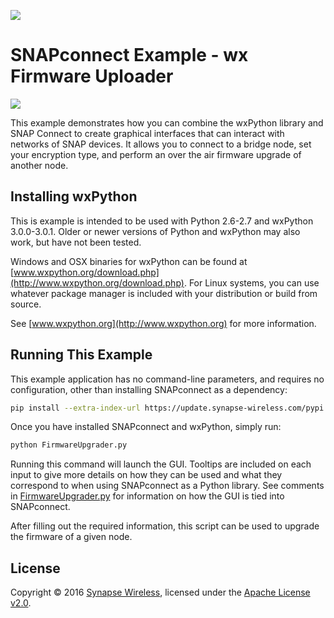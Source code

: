 [![](https://cloud.githubusercontent.com/assets/1317406/12406044/32cd9916-be0f-11e5-9b18-1547f284f878.png)](http://www.synapse-wireless.com/)

# SNAPconnect Example - wx Firmware Uploader


![](https://cloud.githubusercontent.com/assets/1317406/14359686/3ccffc6e-fcb8-11e5-81d2-0824b9eebe21.gif)

This example demonstrates how you can combine the wxPython library and SNAP Connect
to create graphical interfaces that can interact with networks of SNAP devices. 
It allows you to connect to a bridge node, set your encryption type, 
and perform an over the air firmware upgrade of another node.

## Installing wxPython

This is example is intended to be used with Python 2.6-2.7 and wxPython 3.0.0-3.0.1.
Older or newer versions of Python and wxPython may also work, but have not been tested.

Windows and OSX binaries for wxPython can be found at [www.wxpython.org/download.php](http://www.wxpython.org/download.php).
For Linux systems, you can use whatever package manager is included with your distribution or build from source.

See [www.wxpython.org](http://www.wxpython.org) for more information.

## Running This Example

This example application has no command-line parameters, and requires no configuration,
other than installing SNAPconnect as a dependency:

```bash
pip install --extra-index-url https://update.synapse-wireless.com/pypi snapconnect
```
    
Once you have installed SNAPconnect and wxPython, simply run:

```bash
python FirmwareUpgrader.py
```

Running this command will launch the GUI.  Tooltips are included on each input to give more
details on how they can be used and what they correspond to when using SNAPconnect as a Python
library. See comments in [FirmwareUpgrader.py](FirmwareUpgrader.py) for information on how the GUI is tied into SNAPconnect.

After filling out the required information, this script can be used to upgrade the firmware of a given node.

## License

Copyright © 2016 [Synapse Wireless](http://www.synapse-wireless.com/), licensed under the [Apache License v2.0](LICENSE.md).

<!-- meta-tags: vvv-gui, vvv-wx, vvv-snapconnect, vvv-python, vvv-example -->

